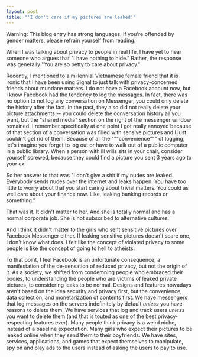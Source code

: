 ```yaml
---
layout: post
title: "'I don't care if my pictures are leaked'"
---
```


Warning: This blog entry has strong languages. If you're offended by gender matters, please refrain yourself from reading.

When I was talking about privacy to people in real life, I have yet to hear someone who argues that "I have nothing to hide." Rather, the response was generally "You are so petty to care about privacy."

Recently, I mentioned to a millennial Vietnamese female friend that it is ironic that I have been using Signal to just talk with privacy-concerned friends about mundane matters. I do not have a Facebook account now, but I know Facebook had the tendency to log the messages. In fact, there was no option to not log any conversation on Messenger, you could only delete the history after the fact. In the past, they also did not really delete your picture attachments -- you could delete the conversation history all you want, but the "shared media" section on the right of the messenger window remained. I remember specifically at one point I got really annoyed because of that section of a conversation was filled with sensive pictures and I just couldn't get rid of them. Because of all the """convenience""" of logging, let's imagine you forget to log out or have to walk out of a public computer in a public library. When a person with ill wills sits in your chair, consider yourself screwed, because they could find a picture you sent 3 years ago to your ex.

So her answer to that was "I don't give a shit if my nudes are leaked. Everybody sends nudes over the internet and leaks happen. You have too little to worry about that you start caring about trivial matters. You could as well care about your finance now. Like, leaking banking records or something." 

That was it. It didn't matter to her. And she is totally normal and has a normal corporate job. She is not subscribed to alternative cultures.

And I think it didn't matter to the girls who sent sensitive pictures over Facebook Messenger either. If leaking sensitive pictures doesn't scare one, I don't know what does. I felt like the concept of violated privacy to some people is like the concept of going to hell to atheists. 

To that point, I feel Facebook is an unfortunate consequence, a manifestation of the de-sensation of reduced privacy, but not the origin of it. As a society, we shifted from condemning people who embraced their bodies, to understanding the people who are victims of leaked private pictures, to considering leaks to be normal. Designs and features nowadays aren't based on the idea security and privacy first, but the convenience, data collection, and monetarization of contents first. We have messengers that log messages on the servers indefinitely by default *unless* you have reasons to delete them. We have services that log and track users *unless* you want to delete them (and that is touted as one of the best privacy-respecting features ever). Many people think privacy is a weird niche, instead of a baseline expectation. Many girls who expect their pictures to be leaked online when they send them to their boyfriends. We have sites, services, applications, and games that expect themselves to manipulate, spy on and play ads to the users instead of asking the users to pay to use.
